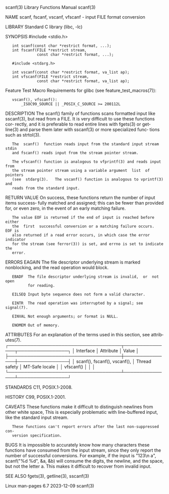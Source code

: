 scanf(3)                   Library Functions Manual                   scanf(3)

NAME
       scanf, fscanf, vscanf, vfscanf - input FILE format conversion

LIBRARY
       Standard C library (libc, -lc)

SYNOPSIS
       #include <stdio.h>

       int scanf(const char *restrict format, ...);
       int fscanf(FILE *restrict stream,
                  const char *restrict format, ...);

       #include <stdarg.h>

       int vscanf(const char *restrict format, va_list ap);
       int vfscanf(FILE *restrict stream,
                  const char *restrict format, va_list ap);

   Feature Test Macro Requirements for glibc (see feature_test_macros(7)):

       vscanf(), vfscanf():
           _ISOC99_SOURCE || _POSIX_C_SOURCE >= 200112L

DESCRIPTION
       The  scanf()  family of functions scans formatted input like sscanf(3),
       but read from a FILE.  It is very difficult to use these functions cor‐
       rectly, and it is preferable to read entire lines with fgets(3) or get‐
       line(3) and parse them later with sscanf(3) or more  specialized  func‐
       tions such as strtol(3).

       The  scanf()  function reads input from the standard input stream stdin
       and fscanf() reads input from the stream pointer stream.

       The vfscanf() function is analogous to vfprintf(3) and reads input from
       the stream pointer stream using a variable argument  list  of  pointers
       (see  stdarg(3).   The vscanf() function is analogous to vprintf(3) and
       reads from the standard input.

RETURN VALUE
       On success, these functions return the number of input  items  success‐
       fully  matched  and  assigned;  this can be fewer than provided for, or
       even zero, in the event of an early matching failure.

       The value EOF is returned if the end of input is reached before  either
       the  first  successful conversion or a matching failure occurs.  EOF is
       also returned if a read error occurs, in which case the error indicator
       for the stream (see ferror(3)) is set, and errno is set to indicate the
       error.

ERRORS
       EAGAIN The file descriptor underlying stream is marked nonblocking, and
              the read operation would block.

       EBADF  The file descriptor underlying stream is invalid,  or  not  open
              for reading.

       EILSEQ Input byte sequence does not form a valid character.

       EINTR  The read operation was interrupted by a signal; see signal(7).

       EINVAL Not enough arguments; or format is NULL.

       ENOMEM Out of memory.

ATTRIBUTES
       For  an  explanation  of  the  terms  used in this section, see attrib‐
       utes(7).
       ┌────────────────────────────────────┬───────────────┬────────────────┐
       │ Interface                          │ Attribute     │ Value          │
       ├────────────────────────────────────┼───────────────┼────────────────┤
       │ scanf(), fscanf(), vscanf(),       │ Thread safety │ MT-Safe locale │
       │ vfscanf()                          │               │                │
       └────────────────────────────────────┴───────────────┴────────────────┘

STANDARDS
       C11, POSIX.1-2008.

HISTORY
       C99, POSIX.1-2001.

CAVEATS
       These functions make it difficult to distinguish  newlines  from  other
       white  space,  This is especially problematic with line-buffered input,
       like the standard input stream.

       These functions can't report errors after the last non-suppressed  con‐
       version specification.

BUGS
       It is impossible to accurately know how many characters these functions
       have  consumed from the input stream, since they only report the number
       of successful conversions.  For example, if  the  input  is  "123\n a",
       scanf("%d %d",  &a,  &b)  will consume the digits, the newline, and the
       space, but not the letter a.  This makes it difficult to  recover  from
       invalid input.

SEE ALSO
       fgets(3), getline(3), sscanf(3)

Linux man-pages 6.7               2023-12-09                          scanf(3)
